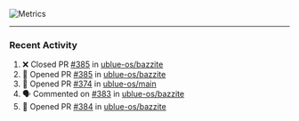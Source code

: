 ![Metrics](https://metrics.lecoq.io/KyleGospo?template=classic&base=header%2C%20activity%2C%20community%2C%20repositories%2C%20metadata&base.indepth=false&base.hireable=false&base.skip=false&config.timezone=America%2FLos_Angeles)

---
### Recent Activity
<!--START_SECTION:activity-->
1. ❌ Closed PR [#385](https://github.com/ublue-os/bazzite/pull/385) in [ublue-os/bazzite](https://github.com/ublue-os/bazzite)
2. 💪 Opened PR [#385](https://github.com/ublue-os/bazzite/pull/385) in [ublue-os/bazzite](https://github.com/ublue-os/bazzite)
3. 💪 Opened PR [#374](https://github.com/ublue-os/main/pull/374) in [ublue-os/main](https://github.com/ublue-os/main)
4. 🗣 Commented on [#383](https://github.com/ublue-os/bazzite/issues/383#issuecomment-1740018124) in [ublue-os/bazzite](https://github.com/ublue-os/bazzite)
5. 💪 Opened PR [#384](https://github.com/ublue-os/bazzite/pull/384) in [ublue-os/bazzite](https://github.com/ublue-os/bazzite)
<!--END_SECTION:activity-->
